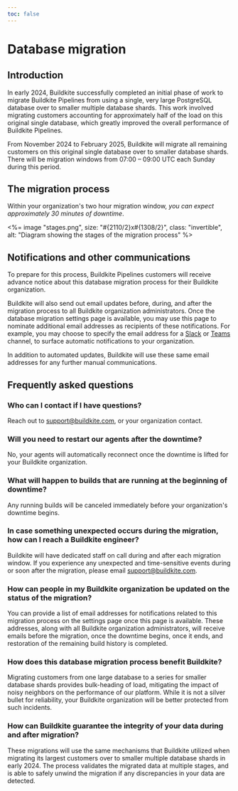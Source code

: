 ```yaml
---
toc: false
---
```


# Database migration

## Introduction

In early 2024, Buildkite successfully completed an initial phase of work to migrate Buildkite Pipelines from using a single, very large PostgreSQL database over to smaller multiple database shards. This work involved migrating customers accounting for approximately half of the load on this original single database, which greatly improved the overall performance of Buildkite Pipelines.

From November 2024 to February 2025, Buildkite will migrate all remaining customers on this original single database over to smaller database shards. There will be migration windows from 07:00 – 09:00 UTC each Sunday during this period.

## The migration process

Within your organization's two hour migration window, _you can expect approximately 30 minutes of downtime_.

<%= image "stages.png", size: "#{2110/2}x#{1308/2}", class: "invertible", alt: "Diagram showing the stages of the migration process" %>

## Notifications and other communications

To prepare for this process, Buildkite Pipelines customers will receive advance notice about this database migration process for their Buildkite organization.

Buildkite will also send out email updates before, during, and after the migration process to all Buildkite organization administrators. Once the database migration settings page is available, you may use this page to nominate additional email addresses as recipients of these notifications. For example, you may choose to specify the email address for a [Slack](https://slack.com/intl/en-au/help/articles/206819278-Send-emails-to-Slack) or [Teams](https://support.microsoft.com/en-au/office/send-an-email-to-a-channel-in-microsoft-teams-d91db004-d9d7-4a47-82e6-fb1b16dfd51e) channel, to surface automatic notifications to your organization.

In addition to automated updates, Buildkite will use these same email addresses for any further manual communications.

## Frequently asked questions

### Who can I contact if I have questions?

Reach out to support@buildkite.com, or your organization contact.

### Will you need to restart our agents after the downtime?

No, your agents will automatically reconnect once the downtime is lifted for your Buildkite organization.

### What will happen to builds that are running at the beginning of downtime?

Any running builds will be canceled immediately before your organization's downtime begins.

### In case something unexpected occurs during the migration, how can I reach a Buildkite engineer?

Buildkite will have dedicated staff on call during and after each migration window. If you experience any unexpected and time-sensitive events during or soon after the migration, please email support@buildkite.com.

### How can people in my Buildkite organization be updated on the status of the migration?

You can provide a list of email addresses for notifications related to this migration process on the settings page once this page is available. These addresses, along with all Buildkite organization administrators, will receive emails before the migration, once the downtime begins, once it ends, and restoration of the remaining build history is completed.

### How does this database migration process benefit Buildkite?

Migrating customers from one large database to a series for smaller database shards provides bulk-heading of load, mitigating the impact of noisy neighbors on the performance of our platform. While it is not a silver bullet for reliability, your Buildkite organization will be better protected from such incidents.

### How can Buildkite guarantee the integrity of your data during and after migration?

These migrations will use the same mechanisms that Buildkite utilized when migrating its largest customers over to smaller multiple database shards in early 2024. The process validates the migrated data at multiple stages, and is able to safely unwind the migration if any discrepancies in your data are detected.
